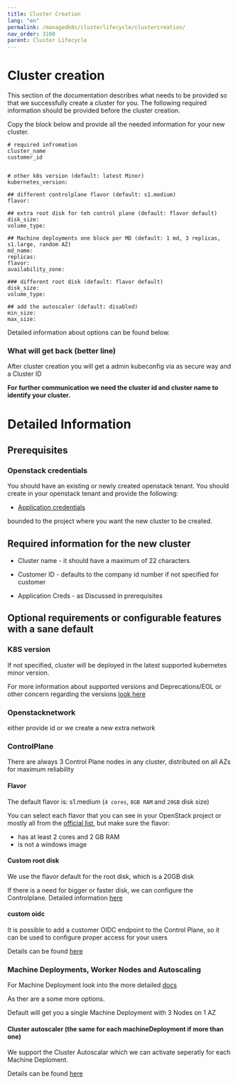 ```yaml
---
title: Cluster Creation
lang: "en"
permalink: /managedk8s/clusterlifecycle/clustercreation/
nav_order: 3100
parent: Cluster Lifecycle
---
```

# Cluster creation
This section of the documentation describes what needs to be provided so that we successfully create a cluster for you.
The following required information should be provided before the cluster creation.

Copy the block below and provide all the needed information for your new cluster.

```
# required infromation
cluster_name
customer_id


# other k8s version (default: latest Minor)
kubernetes_version:

## different controlplane flavor (default: s1.medium)
flavor:

## extra root disk for teh control plane (default: flavor default)
disk_size:
volume_type:

## Machine deployments one block per MD (default: 1 md, 3 replicas, s1.large, random AZ)
md_name:
replicas:
flavor:
availability_zone:

### different root disk (default: flavor default)
disk_size:
volume_type:

## add the autoscaler (default: disabled)
min_size:
max_size:
```
Detailed information about options can be found below.

### What will get back (better line)
After cluster creation you will get a admin kubeconfig via as secure way and a Cluster ID

**For further communication we need the cluster id and cluster name to identify your cluster.**

# Detailed Information

## Prerequisites

### Openstack credentials

You should have an existing or newly created openstack tenant. You should create in your openstack tenant and provide the following:

* [Application credentials](/managedk8s/clusterlifecycle/appcredentials/)

bounded to the project where you want the new cluster to be created. 

## Required information for the new cluster

* Cluster name - it should have a maximum of 22 characters

* Customer ID - defaults to the company id number if not specified for customer

* Application Creds - as Discussed in prerequisites


## Optional requirements or configurable features with a sane default

### K8S version
If not specified, cluster will be deployed in the latest supported kubernetes minor version.

For more information about supported versions and Deprecations/EOL or other concern regarding the versions [look here](/managedk8s/about/kubernetesverions/)

### Openstacknetwork
either provide id or we create a new extra network

### ControlPlane
There are always 3 Control Plane nodes in any cluster, distributed on all AZs for maximum reliability

#### Flavor 
The default flavor is: s1.medium (`4 cores`, `8GB RAM` and `20GB` disk size)

You can select each flavor that you can see in your OpenStack project or mostly all from the [official list](/optimist/specs/flavor_specification/), but make sure the flavor:
  * has at least 2 cores and 2 GB RAM
  * is not a windows image
 
#### Custom root disk 
We use the flavor default for the root disk, which is a 20GB disk

If there is a need for bigger or faster disk, we can configure the Controlplane. Detailed information [here](/managedk8s/clusterlifecycle/rootdisk/)

#### custom oidc
It is possible to add a customer OIDC endpoint to the Control Plane, so it can be used to configure proper access for your users

Details can be found [here](/managedk8s/clusterlifecycle/oidc/)


### Machine Deployments, Worker Nodes and Autoscaling
For Machine Deployment look into the more detailed [docs](/managedk8s/clusterlifecycle/machinedeployments/)

As ther are a some more options. 

Default will get you a single Machine Deployment with 3 Nodes on 1 AZ

#### Cluster autoscaler  (the same for each machineDeployment if more than one)
We support the Cluster Autoscalar which we can activate seperatly for each Machine Deploment.

Details can be found [here](/managedk8s/clusterlifecycle/autoscaling/)
